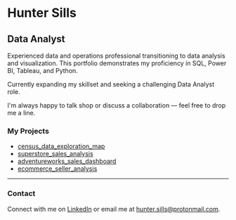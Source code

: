 # Hunter Sills
<div>
<h2>Data Analyst</h2>
</div>

Experienced data and operations professional transitioning to data analysis and visualization. This portfolio demonstrates my proficiency in SQL, Power BI, Tableau, and Python.

Currently expanding my skillset and seeking a challenging Data Analyst role.

I'm always happy to talk shop or discuss a collaboration — feel free to drop me a line. 


### My Projects

*   [census_data_exploration_map](https://github.com/hunter-sills/census_data_exploration_map)
*   [superstore_sales_analysis](https://github.com/hunter-sills/superstore_sales_analysis)
*   [adventureworks_sales_dashboard](https://github.com/hunter-sills/adventureworks_sales_dashboard)
*   [ecommerce_seller_analysis](https://github.com/hunter-sills/ecommerce_seller_analysis)

---

### Contact

Connect with me on [LinkedIn](https://www.linkedin.com/in/hunter-sills/) or email me at hunter.sills@protonmail.com.
